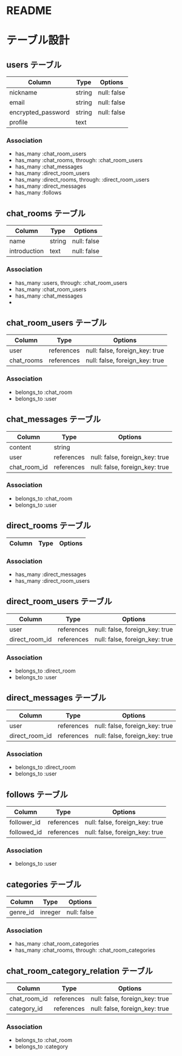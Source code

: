 # README

# テーブル設計

## users テーブル

| Column             | Type   | Options     |
| ------------------ | ------ | ----------- |
| nickname           | string | null: false |
| email              | string | null: false |
| encrypted_password | string | null: false |
| profile            | text   |             |

### Association

- has_many :chat_room_users
- has_many :chat_rooms, through: :chat_room_users
- has_many :chat_messages
- has_many :direct_room_users
- has_many :direct_rooms, through: :direct_room_users
- has_many :direct_messages
- has_many :follows

## chat_rooms テーブル

| Column        | Type    | Options     |
| ------------- | ------- | ----------- |
| name          | string  | null: false |
| introduction  | text    | null: false |

### Association

- has_many :users, through: :chat_room_users
- has_many :chat_room_users
- has_many :chat_messages
- 

## chat_room_users テーブル

| Column     | Type       | Options                        |
| ---------- | ---------- | ------------------------------ |
| user       | references | null: false, foreign_key: true |
| chat_rooms | references | null: false, foreign_key: true |

### Association

- belongs_to :chat_room
- belongs_to :user

## chat_messages テーブル

| Column        | Type       | Options                        |
| ------------- | ---------- | ------------------------------ |
| content       | string     |                                |
| user          | references | null: false, foreign_key: true |
| chat_room_id  | references | null: false, foreign_key: true |

### Association

- belongs_to :chat_room
- belongs_to :user

## direct_rooms テーブル

|Column|Type|Options|
|------|----|-------|

### Association

- has_many :direct_messages
- has_many :direct_room_users

## direct_room_users テーブル

| Column         | Type       | Options                        |
| -------------- | ---------- | ------------------------------ |
| user           | references | null: false, foreign_key: true |
| direct_room_id | references | null: false, foreign_key: true |

### Association

- belongs_to :direct_room
- belongs_to :user

## direct_messages テーブル

| Column         | Type       | Options                        |
| -------------- | ---------- | ------------------------------ |
| user           | references | null: false, foreign_key: true |
| direct_room_id | references | null: false, foreign_key: true |

### Association

- belongs_to :direct_room
- belongs_to :user

## follows テーブル

| Column         | Type       | Options                        |
| -------------- | ---------- | ------------------------------ |
| follower_id    | references | null: false, foreign_key: true |
| followed_id    | references | null: false, foreign_key: true |

### Association

- belongs_to :user

## categories テーブル

| Column      | Type       | Options                        |
| ----------- | ---------- | ------------------------------ |
| genre_id    | inreger    | null: false                    |

### Association

- has_many :chat_room_categories
- has_many :chat_rooms, through: :chat_room_categories

## chat_room_category_relation テーブル

| Column         | Type       | Options                        |
| -------------- | ---------- | ------------------------------ |
| chat_room_id   | references | null: false, foreign_key: true |
| category_id    | references | null: false, foreign_key: true |

### Association

- belongs_to :chat_room
- belongs_to :category


